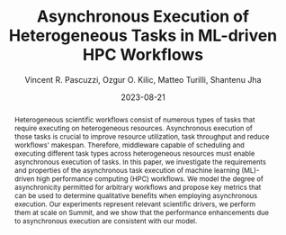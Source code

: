 ---
title: "Asynchronous Execution of Heterogeneous Tasks in ML-driven HPC Workflows"
collection: publications
permalink: /publications/pascuzzi2023asynchronous
date: 2023-08-21
type: pub
author: "Vincent R. Pascuzzi, Ozgur O. Kilic, Matteo Turilli, Shantenu Jha"
venue: "Job Scheduling Strategies for Parallel Processing (JSSPP)"
arxiv: https://arxiv.org/abs/2208.11069v2
abstract: "Heterogeneous scientific workflows consist of numerous types of tasks that require executing on heterogeneous resources. Asynchronous execution of those tasks is crucial to improve resource utilization, task throughput and reduce workflows' makespan. Therefore, middleware capable of scheduling and executing different task types across heterogeneous resources must enable asynchronous execution of tasks. In this paper, we investigate the requirements and properties of the asynchronous task execution of machine learning (ML)-driven high performance computing (HPC) workflows. We model the degree of asynchronicity permitted for arbitrary workflows and propose key metrics that can be used to determine qualitative benefits when employing asynchronous execution. Our experiments represent relevant scientific drivers, we perform them at scale on Summit, and we show that the performance enhancements due to asynchronous execution are consistent with our model."
---